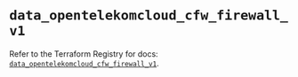 # `data_opentelekomcloud_cfw_firewall_v1`

Refer to the Terraform Registry for docs: [`data_opentelekomcloud_cfw_firewall_v1`](https://registry.terraform.io/providers/opentelekomcloud/opentelekomcloud/1.36.44/docs/data-sources/cfw_firewall_v1).
